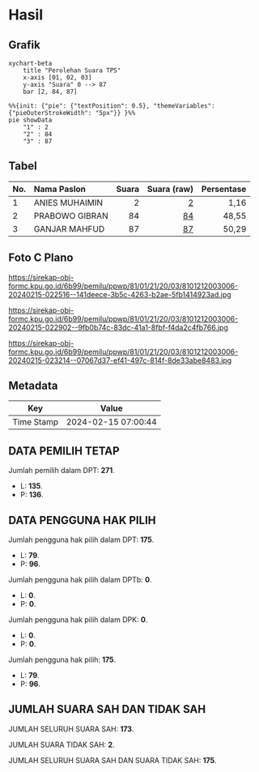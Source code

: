 # Hasil

## Grafik

```mermaid
xychart-beta
    title "Perolehan Suara TPS"
    x-axis [01, 02, 03]
    y-axis "Suara" 0 --> 87
    bar [2, 84, 87]
```

```mermaid
%%{init: {"pie": {"textPosition": 0.5}, "themeVariables": {"pieOuterStrokeWidth": "5px"}} }%%
pie showData
    "1" : 2
    "2" : 84
    "3" : 87
```

## Tabel

| No. | Nama Paslon    | Suara | Suara (raw) | Persentase |
|:--- |:-------------- | -----:| -----------:| ----------:|
| 1   | ANIES MUHAIMIN | 2     | [2][p-1]    | 1,16       |
| 2   | PRABOWO GIBRAN | 84    | [84][p-2]   | 48,55      |
| 3   | GANJAR MAHFUD  | 87    | [87][p-3]   | 50,29      |


[p-1]: https://github.com/gigit-pemilu/pemilu-2024-81-maluku/blob/main/pilpres/hitung-suara/sub/81-maluku/sub/01-maluku-tengah/sub/21-teluk-elpaputih/sub/2003-liang/sub/006-tps/sub/paslon-1.txt
[p-2]: https://github.com/gigit-pemilu/pemilu-2024-81-maluku/blob/main/pilpres/hitung-suara/sub/81-maluku/sub/01-maluku-tengah/sub/21-teluk-elpaputih/sub/2003-liang/sub/006-tps/sub/paslon-2.txt
[p-3]: https://github.com/gigit-pemilu/pemilu-2024-81-maluku/blob/main/pilpres/hitung-suara/sub/81-maluku/sub/01-maluku-tengah/sub/21-teluk-elpaputih/sub/2003-liang/sub/006-tps/sub/paslon-3.txt

## Foto C Plano

https://sirekap-obj-formc.kpu.go.id/6b99/pemilu/ppwp/81/01/21/20/03/8101212003006-20240215-022516--141deece-3b5c-4263-b2ae-5fb1414923ad.jpg

https://sirekap-obj-formc.kpu.go.id/6b99/pemilu/ppwp/81/01/21/20/03/8101212003006-20240215-022902--9fb0b74c-83dc-41a1-8fbf-f4da2c4fb766.jpg

https://sirekap-obj-formc.kpu.go.id/6b99/pemilu/ppwp/81/01/21/20/03/8101212003006-20240215-023214--07067d37-ef41-497c-814f-8de33abe8483.jpg


## Metadata

| Key        | Value               |
| ---------- | ------------------- |
| Time Stamp | 2024-02-15 07:00:44 |


## DATA PEMILIH TETAP

Jumlah pemilih dalam DPT: **271**.
 * L: **135**.
 * P: **136**.

## DATA PENGGUNA HAK PILIH

Jumlah pengguna hak pilih dalam DPT: **175**.
 * L: **79**.
 * P: **96**.

Jumlah pengguna hak pilih dalam DPTb: **0**.
 * L: **0**.
 * P: **0**.

Jumlah pengguna hak pilih dalam DPK: **0**.
 * L: **0**.
 * P: **0**.

Jumlah pengguna hak pilih: **175**.
 * L: **79**.
 * P: **96**.

## JUMLAH SUARA SAH DAN TIDAK SAH

JUMLAH SELURUH SUARA SAH: **173**.

JUMLAH SUARA TIDAK SAH: **2**.

JUMLAH SELURUH SUARA SAH DAN SUARA TIDAK SAH: **175**.


